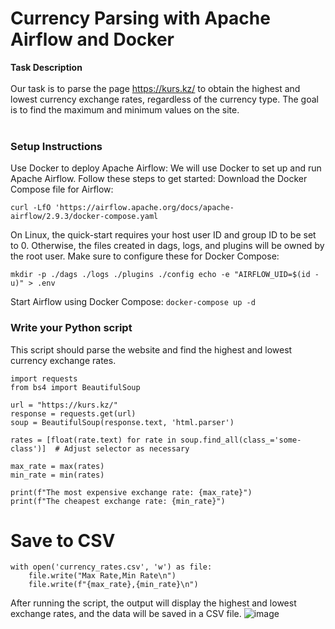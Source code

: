 # Currency Parsing with Apache Airflow and Docker

**Task Description**
<br/><br/>
Our task is to parse the page https://kurs.kz/ to obtain the highest and lowest currency exchange rates, regardless of the currency type. The goal is to find the maximum and minimum values on the site.
<br/><br/>
### Setup Instructions ###
Use Docker to deploy Apache Airflow:
We will use Docker to set up and run Apache Airflow. Follow these steps to get started:
Download the Docker Compose file for Airflow:

`curl -LfO 'https://airflow.apache.org/docs/apache-airflow/2.9.3/docker-compose.yaml`

On Linux, the quick-start requires your host user ID and group ID to be set to 0. Otherwise, the files created in dags, logs, and plugins will be owned by the root user. Make sure to configure these for Docker Compose:

`mkdir -p ./dags ./logs ./plugins ./config
echo -e "AIRFLOW_UID=$(id -u)" > .env`

Start Airflow using Docker Compose:
`docker-compose up -d`

### Write your Python script ###

This script should parse the website and find the highest and lowest currency exchange rates.
```
import requests
from bs4 import BeautifulSoup

url = "https://kurs.kz/"
response = requests.get(url)
soup = BeautifulSoup(response.text, 'html.parser')

rates = [float(rate.text) for rate in soup.find_all(class_='some-class')]  # Adjust selector as necessary

max_rate = max(rates)
min_rate = min(rates)

print(f"The most expensive exchange rate: {max_rate}")
print(f"The cheapest exchange rate: {min_rate}")
```

# Save to CSV
```
with open('currency_rates.csv', 'w') as file:
    file.write("Max Rate,Min Rate\n")
    file.write(f"{max_rate},{min_rate}\n")
```
    
After running the script, the output will display the highest and lowest exchange rates, and the data will be saved in a CSV file.
![image](https://github.com/user-attachments/assets/00aa64fe-dedf-4a04-a183-fd3a29f5063d)

